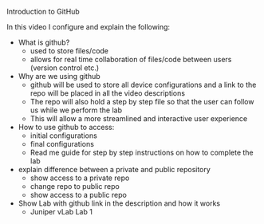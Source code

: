 
Introduction to GitHub

In this video I configure and explain the following:

- What is github?
   - used to store files/code
   - allows for real time collaboration of files/code between users (version control etc.)
- Why are we using github
  - github will be used to store all device configurations and a link to the repo will be placed in all the video descriptions
  - The repo will also hold a step by step file so that the user can follow us while we perform the lab
  - This will allow a more streamlined and interactive user experience
- How to use github to access:
   - initial configurations
   -  final configurations
   -  Read me guide for step by step instructions on how to complete the lab
- explain difference between a private and public repository
    - show access to a private repo
    - change repo to public repo
    - show access to a public repo
- Show Lab with github link in the description and how it works
   - Juniper vLab Lab 1
